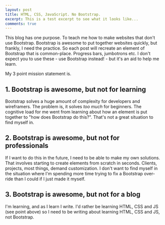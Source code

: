 ```yaml
---
layout: post
title: HTML, CSS, JavaScript. No Bootstrap.
excerpt: This is a test excerpt to see what it looks like...
comments: true
---
```


This blog has one purpose. To teach me how to make websites that don't use Bootstrap. Bootstrap is awesome to put together websites quickly, but frankly, I need the practice. So each post will recreate an element of Bootstrap that is common-place. Progress bars, jumbotrons etc. I don't expect you to use these - use Bootstrap instead! - but it's an aid to help me learn.

My 3 point mission statement is.

## 1. Bootstrap is awesome, but not for learning
Bootstrap solves a huge amount of complexity for developers and wireframers. The problem is, it solves <i>too much</i> for beginners. The cognitive load for me went from learning about how an element is put together to "how does Bootstrap do this?". That's not a great situation to find myself in.

## 2. Bootstrap is awesome, but not for professionals
If I want to do this in the future, I need to be able to make my own solutions. That involves starting to create elements from scratch in seconds. Clients, projects, most things, demand customization. I don't want to find myself in the situation where I'm spending more time trying to fix a Bootstrap over-ride than I could if I just made it myself.

## 3. Bootstrap is awesome, but not for a blog
I'm learning, and as I learn I write. I'd rather be learning HTML, CSS and JS (see point above) so I need to be writing about learning HTML, CSS and JS, not Bootstrap.
